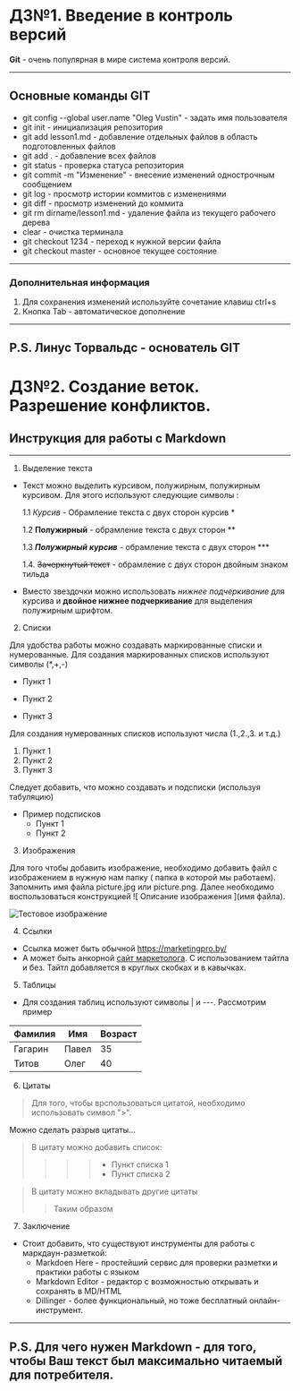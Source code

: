 # ДЗ№1. Введение в контроль версий
**Git** - очень популярная в мире система контроля версий.
*** 
## Основные команды GIT
* git config --global user.name "Oleg Vustin" - задать имя пользователя
* git init - инициализация репозитория
* git add lesson1.md - добавление отдельных файлов в область подготовленных файлов
* git add . - добавление всех файлов
* git status - проверка статуса репозитория
* git commit -m "Изменение" - внесение изменений однострочным сообщением
* git log - просмотр истории коммитов с изменениями
* git diff - просмотр изменений до коммита
* git rm dirname/lesson1.md - удаление файла из текущего рабочего дерева
* clear - очистка терминала
* git checkout 1234 - переход к нужной версии файла
* git checkout master - основное текущее состояние
***
### Дополнительная информация
1. Для сохранения изменений используйте сочетание клавиш ctrl+s
2. Кнопка Tab - автоматическое дополнение 
_________________________________________
## P.S. Линус Торвальдс - основатель GIT

# ДЗ№2. Создание веток. Разрешение конфликтов.
## Инструкция для работы с Markdown
***
1. Выделение текста
* Текст можно выделить курсивом, полужирным, полужирным курсивом. Для этого используют следующие символы :

    1.1  *Курсив* - Обрамление текста с двух сторон курсив *

    1.2  **Полужирный** - обрамление текста с двух сторон **

    1.3  ***Полужирный курсив*** - обрамление текста с двух сторон ***

    1.4. ~~Зачеркнутый текст~~ - обрамление с двух сторон двойным знаком тильда
* Вместо звездочки можно использовать _нижнее подчеркивание_ для курсива и __двойное нижнее подчеркивание__ для выделения полужирным шрифтом.    
2. Списки

Для удобства работы можно создавать маркированные списки и нумерованные.
Для создания маркированных списков используют символы (*,+,-)
* Пункт 1
+ Пункт 2
- Пункт 3

Для создания нумерованных списков используют числа (1.,2.,3. и т.д.)
1. Пункт 1
2. Пункт 2 
3. Пункт 3

Следует добавить, что можно создавать и подсписки (используя табуляцию)
* Пример подсписков
    * Пункт 1
    * Пункт 2

3. Изображения

Для того чтобы добавить изображение, необходимо добавить файл с изображением в нужную нам папку ( папка в которой мы работаем). Запомнить имя файла picture.jpg или picture.png. Далее необходимо воспользоваться конструкцией  ![ Описание изображения ](имя файла).

![Тестовое изображение](pic1.png)



4. Ссылки 
* Ссылка может быть обычной https://marketingpro.by/
* А может быть анкорной [сайт маркетолога](https://marketingpro.by/ "marketingpro.by"). С использованием тайтла и без. Тайтл добавляется в круглых скобках и в кавычках.

5. Таблицы
* Для создания таблиц используют символы | и ---. Рассмотрим пример

|Фамилия|Имя  |Возраст|
|-------|-----|-------|
|Гагарин|Павел|  35   |
|Титов  |Олег |  40   |



6. Цитаты
> Для того, чтобы врспользоваться цитатой, необходимо использовать символ ">".

Можно сделать разрыв цитаты...
> В цитату можно добавить список:
>>>>* Пункт списка 1
>>>>* Пункт списка 2

> В цитату можно вкладывать другие цитаты 
>> Таким образом

7. Заключение
* Стоит добавить, что существуют инструменты для работы с маркдаун-разметкой:
    * Markdoen Here - простейший сервис для проверки разметки и практики работы с языком
    * Markdown Editor - редактор с возможностью открывать и сохранять в MD/HTML
    * Dillinger - более функциональный, но тоже бесплатный онлайн-инструмент.

***
## P.S. Для чего нужен Markdown - для того, чтобы Ваш текст был максимально читаемый для потребителя.    

